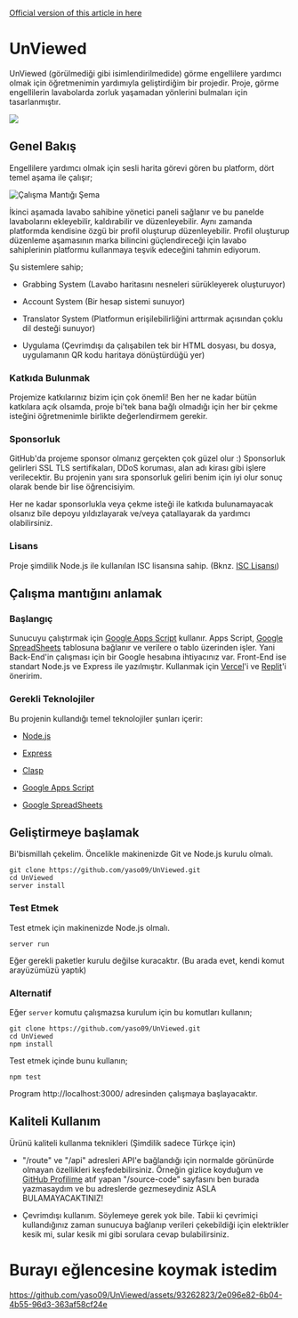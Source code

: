 
[Official version of this article in here](README.md)

# UnViewed

  

UnViewed (görülmediği gibi isimlendirilmedide) görme engellilere yardımcı olmak için öğretmenimin yardımıyla geliştirdiğim bir projedir. Proje, görme engellilerin lavabolarda zorluk yaşamadan yönlerini bulmaları için tasarlanmıştır.

[![](https://visitor-badge.laobi.icu/badge?page_id=yaso09.unviewed)](#)

  

## Genel Bakış

  

Engellilere yardımcı olmak için sesli harita görevi gören bu platform, dört temel aşama ile çalışır;

  

![Çalışma Mantığı Şema](https://github.com/yaso09/UnViewed/assets/93262823/14be1df3-4432-4dd4-b737-f60e6509625e)

  

İkinci aşamada lavabo sahibine yönetici paneli sağlanır ve bu panelde lavabolarını ekleyebilir, kaldırabilir ve düzenleyebilir. Aynı zamanda platformda kendisine özgü bir profil oluşturup düzenleyebilir. Profil oluşturup düzenleme aşamasının marka bilincini güçlendireceği için lavabo sahiplerinin platformu kullanmaya teşvik edeceğini tahmin ediyorum.

  

Şu sistemlere sahip;

* Grabbing System (Lavabo haritasını nesneleri sürükleyerek oluşturuyor)

* Account System (Bir hesap sistemi sunuyor)

* Translator System (Platformun erişilebilirliğini arttırmak açısından çoklu dil desteği sunuyor)

* Uygulama (Çevrimdışı da çalışabilen tek bir HTML dosyası, bu dosya, uygulamanın QR kodu haritaya dönüştürdüğü yer)

  

### Katkıda Bulunmak

  

Projemize katkılarınız bizim için çok önemli! Ben her ne kadar bütün katkılara açık olsamda, proje bi'tek bana bağlı olmadığı için her bir çekme isteğini öğretmenimle birlikte değerlendirmem gerekir.

  

### Sponsorluk

  

GitHub'da projeme sponsor olmanız gerçekten çok güzel olur :) Sponsorluk gelirleri SSL TLS sertifikaları, DDoS koruması, alan adı kirası gibi işlere verilecektir. Bu projenin yanı sıra sponsorluk geliri benim için iyi olur sonuç olarak bende bir lise öğrencisiyim.

  

Her ne kadar sponsorlukla veya çekme isteği ile katkıda bulunamayacak olsanız bile depoyu yıldızlayarak ve/veya çatallayarak da yardımcı olabilirsiniz.

  

### Lisans

  

Proje şimdilik Node.js ile kullanılan ISC lisansına sahip. (Bknz. [ISC Lisansı](LICENSE))

  

## Çalışma mantığını anlamak

  

### Başlangıç

  

Sunucuyu çalıştırmak için [Google Apps Script](https://script.google.com) kullanır. Apps Script, [Google SpreadSheets](https://docs.google.com/spreadsheets) tablosuna bağlanır ve verilere o tablo üzerinden işler. Yani Back-End'in çalışması için bir Google hesabına ihtiyacınız var. Front-End ise standart Node.js ve Express ile yazılmıştır. Kullanmak için [Vercel](https://vercel.com)'i ve [Replit](https://replit.com)'i öneririm.

  

### Gerekli Teknolojiler

  

Bu projenin kullandığı temel teknolojiler şunları içerir:

  

* [Node.js](https://nodejs.org)

* [Express](https://expressjs.com)

* [Clasp](https://github.com/google/clasp)

* [Google Apps Script](https://script.google.com)

* [Google SpreadSheets](https://docs.google.com/spreadsheets)

  

## Geliştirmeye başlamak

  

Bi'bismillah çekelim. Öncelikle makinenizde Git ve Node.js kurulu olmalı.

  

    git clone https://github.com/yaso09/UnViewed.git
    cd UnViewed
    server install



### Test Etmek

  

Test etmek için makinenizde Node.js olmalı.

    server run

  

Eğer gerekli paketler kurulu değilse kuracaktır. (Bu arada evet, kendi komut arayüzümüzü yaptık)

  

### Alternatif

  

Eğer ```server``` komutu çalışmazsa kurulum için bu komutları kullanın;

    git clone https://github.com/yaso09/UnViewed.git
    cd UnViewed
    npm install

Test etmek içinde bunu kullanın;

    npm test


Program http://localhost:3000/ adresinden çalışmaya başlayacaktır.

  

## Kaliteli Kullanım

Ürünü kaliteli kullanma teknikleri (Şimdilik sadece Türkçe için)

* "/route" ve "/api" adresleri API'e bağlandığı için normalde görünürde olmayan özellikleri keşfedebilirsiniz. Örneğin gizlice koyduğum ve [GitHub Profilime](https://github.com/yaso09) atıf yapan "/source-code" sayfasını ben burada yazmasaydım ve bu adreslerde gezmeseydiniz ASLA BULAMAYACAKTINIZ!

* Çevrimdışı kullanım. Söylemeye gerek yok bile. Tabii ki çevrimiçi kullandığınız zaman sunucuya bağlanıp verileri çekebildiği için elektrikler kesik mi, sular kesik mi gibi sorulara cevap bulabilirsiniz.

  

# Burayı eğlencesine koymak istedim

https://github.com/yaso09/UnViewed/assets/93262823/2e096e82-6b04-4b55-96d3-363af58cf24e